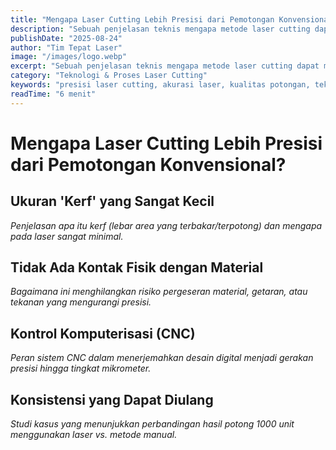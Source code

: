 ```yaml
---
title: "Mengapa Laser Cutting Lebih Presisi dari Pemotongan Konvensional?"
description: "Sebuah penjelasan teknis mengapa metode laser cutting dapat mencapai tingkat presisi yang tidak tertandingi oleh metode pemotongan konvensional."
publishDate: "2025-08-24"
author: "Tim Tepat Laser"
image: "/images/logo.webp"
excerpt: "Sebuah penjelasan teknis mengapa metode laser cutting dapat mencapai tingkat presisi yang tidak tertandingi oleh metode pemotongan konvensional."
category: "Teknologi & Proses Laser Cutting"
keywords: "presisi laser cutting, akurasi laser, kualitas potongan, teknologi presisi"
readTime: "6 menit"
---
```


# Mengapa Laser Cutting Lebih Presisi dari Pemotongan Konvensional?

## Ukuran 'Kerf' yang Sangat Kecil
*Penjelasan apa itu kerf (lebar area yang terbakar/terpotong) dan mengapa pada laser sangat minimal.*

## Tidak Ada Kontak Fisik dengan Material
*Bagaimana ini menghilangkan risiko pergeseran material, getaran, atau tekanan yang mengurangi presisi.*

## Kontrol Komputerisasi (CNC)
*Peran sistem CNC dalam menerjemahkan desain digital menjadi gerakan presisi hingga tingkat mikrometer.*

## Konsistensi yang Dapat Diulang
*Studi kasus yang menunjukkan perbandingan hasil potong 1000 unit menggunakan laser vs. metode manual.*
